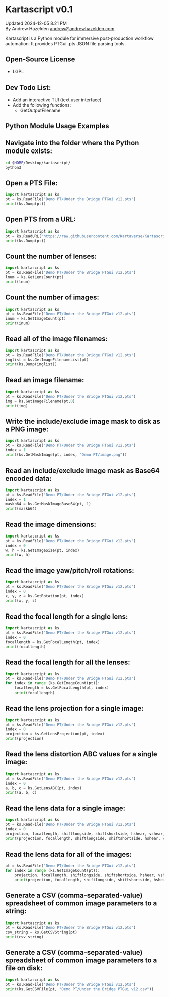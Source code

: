 # Kartascript v0.1 

Updated 2024-12-05 8.21 PM  
By Andrew Hazelden <andrew@andrewhazelden.com>  

Kartascript is a Python module for immersive post-production workflow automation. It provides PTGui .pts JSON file parsing tools.

## Open-Source License

- LGPL

## Dev Todo List:

- Add an interactive TUI (text user interface)
- Add the following functions:
	- GetOutputFilename

## Python Module Usage Examples

## Navigate into the folder where the Python module exists:

```bash
cd $HOME/Desktop/kartascript/
python3
```

## Open a PTS File:

```python
import kartascript as ks
pt = ks.ReadFile("Demo PT/Under the Bridge PTGui v12.pts")
print(ks.Dump(pt))
```

## Open PTS from a URL:

```python
import kartascript as ks
pt = ks.ReadURL("https://raw.githubusercontent.com/Kartaverse/Kartascript/refs/heads/master/Demo%20PT/Samyang_8mm_v001.pts")
print(ks.Dump(pt))
```

## Count the number of lenses:

```python
import kartascript as ks
pt = ks.ReadFile("Demo PT/Under the Bridge PTGui v12.pts")
lnum = ks.GetLensCount(pt)
print(lnum)
```

## Count the number of images:

```python
import kartascript as ks
pt = ks.ReadFile("Demo PT/Under the Bridge PTGui v12.pts")
inum = ks.GetImageCount(pt)
print(inum)
```

## Read all of the image filenames:

```python
import kartascript as ks
pt = ks.ReadFile("Demo PT/Under the Bridge PTGui v12.pts")
imglist = ks.GetImageFilenameList(pt)
print(ks.Dump(imglist))
```

## Read an image filename:

```python
import kartascript as ks
pt = ks.ReadFile("Demo PT/Under the Bridge PTGui v12.pts")
img = ks.GetImageFilename(pt,0)
print(img)
```

## Write the include/exclude image mask to disk as a PNG image:

```python
import kartascript as ks
pt = ks.ReadFile("Demo PT/Under the Bridge PTGui v12.pts")
index = 1
print(ks.GetMaskImage(pt, index, "Demo PT/image.png"))
```

## Read an include/exclude image mask as Base64 encoded data:

```python
import kartascript as ks
pt = ks.ReadFile("Demo PT/Under the Bridge PTGui v12.pts")
index = 1
maskb64 = ks.GetMaskImageBase64(pt, 1)
print(maskb64)
```

## Read the image dimensions:

```python
import kartascript as ks
pt = ks.ReadFile("Demo PT/Under the Bridge PTGui v12.pts")
index = 0
w, h = ks.GetImageSize(pt, index)
print(w, h)
```

## Read the image yaw/pitch/roll rotations:

```python
import kartascript as ks
pt = ks.ReadFile("Demo PT/Under the Bridge PTGui v12.pts")
index = 0
x, y, z = ks.GetRotation(pt, index)
print(x, y, z)
```

## Read the focal length for a single lens:

```python
import kartascript as ks
pt = ks.ReadFile("Demo PT/Under the Bridge PTGui v12.pts")
index = 0
focallength = ks.GetFocalLength(pt, index)
print(focallength)
```

## Read the focal length for all the lenses:

```python
import kartascript as ks
pt = ks.ReadFile("Demo PT/Under the Bridge PTGui v12.pts")
for index in range (ks.GetImageCount(pt)):
	focallength = ks.GetFocalLength(pt, index)
	print(focallength)
```

## Read the lens projection for a single image:

```python
import kartascript as ks
pt = ks.ReadFile("Demo PT/Under the Bridge PTGui v12.pts")
index = 0
projection = ks.GetLensProjection(pt, index)
print(projection)
```

## Read the lens distortion ABC values for a single image:

```python
import kartascript as ks
pt = ks.ReadFile("Demo PT/Under the Bridge PTGui v12.pts")
index = 0
a, b, c = ks.GetLensABC(pt, index)
print(a, b, c)
```

## Read the lens data for a single image:

```python
import kartascript as ks
pt = ks.ReadFile("Demo PT/Under the Bridge PTGui v12.pts")
index = 0
projection, focallength, shiftlongside, shiftshortside, hshear, vshear, a, b, c = ks.GetLenses(pt, index)
print(projection, focallength, shiftlongside, shiftshortside, hshear, vshear, a, b, c)
```

## Read the lens data for all of the images:

```python
pt = ks.ReadFile("Demo PT/Under the Bridge PTGui v12.pts")
for index in range (ks.GetImageCount(pt)):
	projection, focallength, shiftlongside, shiftshortside, hshear, vshear, a, b, c = ks.GetLenses(pt, index)
	print(projection, focallength, shiftlongside, shiftshortside, hshear, vshear, a, b, c)
```

## Generate a CSV (comma-separated-value) spreadsheet of common image parameters to a string:

```python
import kartascript as ks
pt = ks.ReadFile("Demo PT/Under the Bridge PTGui v12.pts")
csv_string = ks.GetCSVString(pt)
print(csv_string)
```

## Generate a CSV (comma-separated-value) spreadsheet of common image parameters to a file on disk:

```python
import kartascript as ks
pt = ks.ReadFile("Demo PT/Under the Bridge PTGui v12.pts")
print(ks.GetCSVFile(pt, "Demo PT/Under the Bridge PTGui v12.csv"))
```
